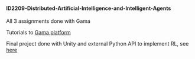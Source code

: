 #### ID2209-Distributed-Artificial-Intelligence-and-Intelligent-Agents

All 3 assignments done with Gama

Tutorials to [Gama platform](https://gama-platform.github.io/wiki/Tutorials)

Final project done with Unity and external Python API to implement RL, see [here](https://github.com/R-Qu/Reinforcement-Learning-with-Unity)
